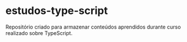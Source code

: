 # estudos-type-script
Repositório criado para armazenar conteúdos aprendidos durante curso realizado sobre TypeScript.
